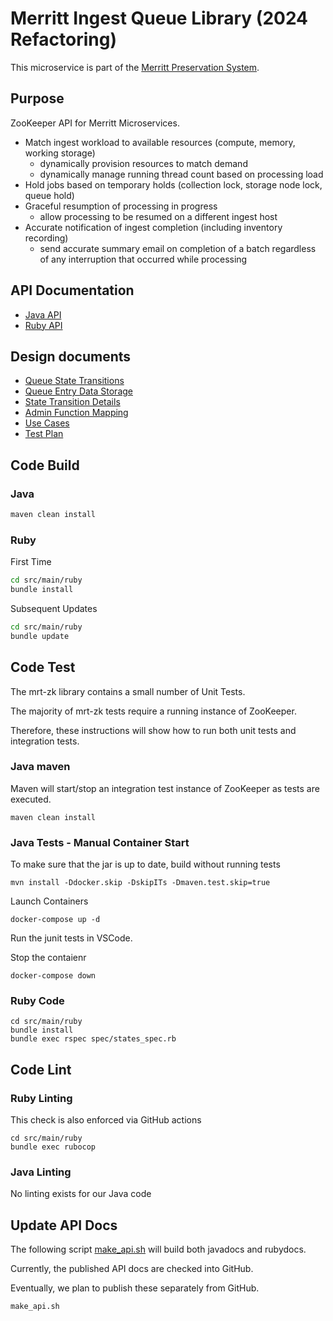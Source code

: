 # Merritt Ingest Queue Library (2024 Refactoring)

This microservice is part of the [Merritt Preservation System](https://github.com/CDLUC3/mrt-doc). 

## Purpose

ZooKeeper API for Merritt Microservices.
- Match ingest workload to available resources (compute, memory, working storage)
  - dynamically provision resources to match demand
  - dynamically manage running thread count based on processing load
- Hold jobs based on temporary holds (collection lock, storage node lock, queue hold)
- Graceful resumption of processing in progress
  - allow processing to be resumed on a different ingest host
- Accurate notification of ingest completion (including inventory recording)
  - send accurate summary email on completion of a batch regardless of any interruption that occurred while processing

## API Documentation
- [Java API](https://cdluc3.github.io/mrt-zk/api/java/)
- [Ruby API](https://cdluc3.github.io/mrt-zk/api/ruby/)

## Design documents
- [Queue State Transitions](design/states.md)
- [Queue Entry Data Storage](design/data.md)
- [State Transition Details](design/transition.md)
- [Admin Function Mapping](design/queue-admin.md)
- [Use Cases](design/use-cases.md)
- [Test Plan](test_plan.md)

## Code Build

### Java

```bash
maven clean install
```

### Ruby

First Time
```bash
cd src/main/ruby
bundle install
```

Subsequent Updates
```bash
cd src/main/ruby
bundle update
```

## Code Test

The mrt-zk library contains a small number of Unit Tests.

The majority of mrt-zk tests require a running instance of ZooKeeper.

Therefore, these instructions will show how to run both unit tests and integration tests.

### Java maven

Maven will start/stop an integration test instance of ZooKeeper as tests are executed.

```
maven clean install
```

### Java Tests - Manual Container Start

To make sure that the jar is up to date, build without running tests
```
mvn install -Ddocker.skip -DskipITs -Dmaven.test.skip=true
```

Launch Containers
```
docker-compose up -d
```

Run the junit tests in VSCode.

Stop the contaienr
```
docker-compose down
```

### Ruby Code 

```
cd src/main/ruby
bundle install
bundle exec rspec spec/states_spec.rb
```


## Code Lint

### Ruby Linting

This check is also enforced via GitHub actions
```
cd src/main/ruby
bundle exec rubocop
```

### Java Linting

No linting exists for our Java code

## Update API Docs

The following script [make_api.sh](make_api.sh) will build both javadocs and rubydocs.

Currently, the published API docs are checked into GitHub.

Eventually, we plan to publish these separately from GitHub.

```bash
make_api.sh
```
